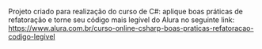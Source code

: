 Projeto criado para realização do curso de C#: aplique boas práticas de refatoração e torne seu código mais legível do Alura no seguinte link: https://www.alura.com.br/curso-online-csharp-boas-praticas-refatoracao-codigo-legivel
